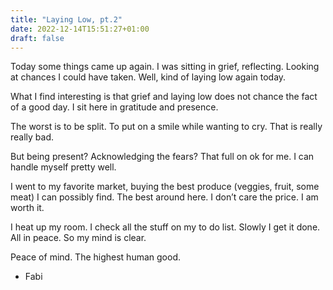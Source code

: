 ```yaml
---
title: "Laying Low, pt.2"
date: 2022-12-14T15:51:27+01:00
draft: false
---
```


Today some things came up again. I was sitting in grief, reflecting. Looking at chances I could have taken. Well, kind of laying low again today. 

What I find interesting is that grief and laying low does not chance the fact of a good day. I sit here in gratitude and presence. 

The worst is to be split. To put on a smile while wanting to cry. That is really really bad. 

But being present? Acknowledging the fears? That full on ok for me. I can handle myself pretty well. 

I went to my favorite market, buying the best produce (veggies, fruit, some meat) I can possibly find. The best around here. I don’t care the price. I am worth it. 

I heat up my room. I check all the stuff on my to do list. Slowly I get it done. All in peace. So my mind is clear. 

Peace of mind. The highest human good. 

- Fabi